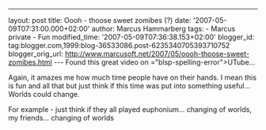 ---
layout: post
title: Oooh - thoose sweet zomibes (?)
date: '2007-05-09T07:31:00.000+02:00'
author: Marcus Hammarberg
tags: - Marcus
private - Fun
modified_time: '2007-05-09T07:36:38.153+02:00'
blogger_id: tag:blogger.com,1999:blog-36533086.post-6235340705393710752
blogger_orig_url: http://www.marcusoft.net/2007/05/oooh-thoose-sweet-zomibes.html ---
Found this great video on <span>="blsp-spelling-error">UTube</span>...


<div align="left">

Again, it amazes me how much time people have on their hands. I mean
this is fun and all that but just think if this time was put into
something useful... Worlds could change.

</div>

<div align="left">

</div>

<div align="left">

For example - just think if they all played euphonium... changing of
worlds, my friends... changing of worlds

</div>
